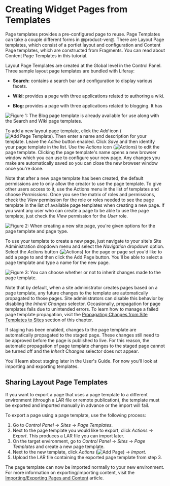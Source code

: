 # Creating Widget Pages from Templates [](id=creating-pages-from-templates)

Page templates provides a pre-configured page to reuse. Page Templates can take a couple different forms in @product-ver@. There are Layout Page templates, which consist of a portlet layout and configuration and Content 
Page templates, which are constructed from Fragments. You can read about Content Page Templates in this tutorial.

Layout Page Templates are created at the Global level in the 
Control Panel. Three sample layout page templates are bundled with Liferay:

- **Search:** contains a search bar and configuration to display various facets.
  
- **Wiki:** provides a page with three applications related to authoring a wiki.

- **Blog:** provides a page with three applications related to blogging. It has

![Figure 1: The Blog page template is already available for use along with the Search and Wiki page templates.](../../../images/default-page-templates.png)

To add a new layout page template, click the *Add* icon
(![Add Page Template](../../../images/icon-add.png)). Then enter a name and
description for your template. Leave the *Active* button enabled. Click *Save*
and then identify your page template in the list. Use the *Actions* icon
(![Actions](../../../images/icon-actions.png)) to edit the page template.
Clicking the page template's name opens a new browser window which you can use
to configure your new page. Any changes you make are automatically saved so you
can close the new browser window once you're done.

Note that after a new page template has been created, the default permissions
are to only allow the creator to use the page template. To give other users
access to it, use the Actions menu in the list of templates and choose
*Permissions*. Once you see the matrix of roles and permissions, check the
*View* permission for the role or roles needed to see the page template in the
list of available page templates when creating a new page. If you want any user
who can create a page to be able to use the page template, just check the *View*
permission for the *User* role.

![Figure 2: When creating a new site page, you're given options for the page template and page type.](../../../images/selecting-page-template.png)

To use your template to create a new page, just navigate to your site's Site
Administration dropdown menu and select the *Navigation* dropdown option. Select
the *Actions* button (![Actions](../../../images/icon-actions.png)) for the page
or page set you'd like to add a page to and then click the Add Page button.
You'll be able to select a page template and type a name for the new page.

![Figure 3: You can choose whether or not to inherit changes made to the page template.](../../../images/automatic-application-page-template-changes.png)

Note that by default, when a site administrator creates pages based on a page
template, any future changes to the template are automatically propagated to
those pages. Site administrators can disable this behavior by disabling the
*Inherit Changes* selector. Occasionally, propagation for page templates fails
due to unintended errors. To learn how to manage a failed page template
propagation, visit the
[Propagating Changes from Site Templates to Sites](/discover/portal/-/knowledge_base/7-0/building-sites-from-templates#propagating-changes-from-site-templates-to-sites)
section of this chapter.

If staging has been enabled, changes to the page template are automatically
propagated to the staged page. These changes still need to be approved before
the page is published to live. For this reason, the automatic propagation of
page template changes to the staged page cannot be turned off and the *Inherit
Changes* selector does not appear.

You'll learn about staging later in the User's Guide. For now you'll look at
importing and exporting templates.

## Sharing Layout Page Templates [](id=sharing-page-templates)

If you want to export a page that uses a page template to a different
environment (through a LAR file or remote publication), the template must be
exported and imported manually in advance or the import will fail.

To export a page using a page template, use the following process:

1.  Go to *Control Panel* &rarr; *Sites* &rarr; *Page Templates*.
2.  Next to the page template you would like to export, click *Actions* &rarr;
    *Export*. This produces a LAR file you can import later.
3.  On the target environment, go to *Control Panel* &rarr; *Sites* &rarr; *Page
    Templates* and create a new page template.
4.  Next to the new template, click *Actions*
    (![Add Page](../../../images/icon-actions.png)) &rarr; *Import*.
5.  Upload the LAR file containing the exported page template from step 3.

The page template can now be imported normally to your new environment. For more
information on exporting/importing content, visit the
[Importing/Exporting Pages and Content](/discover/portal/-/knowledge_base/7-1/importing-exporting-pages-and-content)
article.

